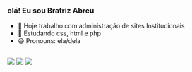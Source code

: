 ### olá! Eu sou Bratriz Abreu


- 🔭 Hoje trabalho com administração de sites Institucionais
- 🌱 Estudando css, html e php
- 😄 Pronouns: ela/dela
## 
<div> 
  <a href=["https://www.instagram.com/beare_beatriz/" target="_blank"><img src="https://img.shields.io/badge/-Instagram-%23E4405F?style=for-the-badge&logo=instagram&logoColor=white" target="_blank"></a>
  <a href = "mailto:abreu2001beatriz@gmail.com"><img src="https://img.shields.io/badge/-Gmail-FF0000?style=for-the-badge&logo=gmail&logoColor=white" target="_blank"></a>
  <a href="" target="_blank"><img src="https://img.shields.io/badge/-LinkedIn-%230077B5?style=for-the-badge&logo=linkedin&logoColor=white" target="_blank"></a>   
</div>

